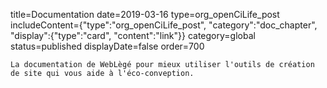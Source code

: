 title=Documentation
date=2019-03-16
type=org_openCiLife_post
includeContent={"type":"org_openCiLife_post", "category":"doc_chapter", "display":{"type":"card", "content":"link"}}
category=global
status=published
displayDate=false
order=700
~~~~~~
La documentation de WebLègé pour mieux utiliser l'outils de création de site qui vous aide à l'éco-conveption.